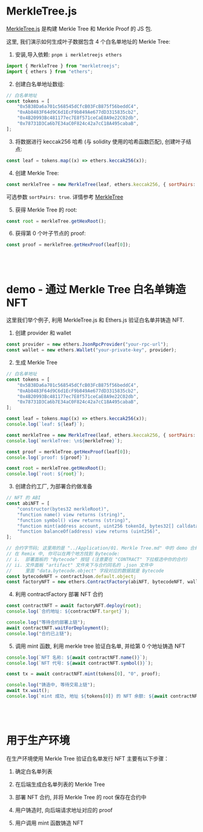# MerkleTree.js

[MerkleTree.js](https://github.com/merkletreejs/merkletreejs) 是构建 Merkle Tree 和 Merkle Proof 的 JS 包.

这里, 我们演示如何生成叶子数据包含 4 个白名单地址的 Merkle Tree:

1. 安装,导入依赖: `pnpm i merkletreejs ethers`

```js
import { MerkleTree } from "merkletreejs";
import { ethers } from "ethers";
```

2. 创建白名单地址数组:

```js
// 白名单地址
const tokens = [
    "0x5B38Da6a701c568545dCfcB03FcB875f56beddC4",
    "0xAb8483F64d9C6d1EcF9b849Ae677dD3315835cb2",
    "0x4B20993Bc481177ec7E8f571ceCaE8A9e22C02db",
    "0x78731D3Ca6b7E34aC0F824c42a7cC18A495cabaB",
];
```

3. 将数据进行 keccak256 哈希 (与 solidity 使用的哈希函数匹配), 创建叶子结点:

```js
const leaf = tokens.map((x) => ethers.keccak256(x));
```

4. 创建 Merkle Tree:

```js
const merkleTree = new MerkleTree(leaf, ethers.keccak256, { sortPairs: true });
```

可选参数 `sortPairs: true`. 详情参考 [MerkleTree](https://github.com/merkletreejs/merkletreejs/blob/master/docs/classes/_src_merkletree_.merkleTree.md#constructor)

5. 获得 Merkle Tree 的 root:

```js
const root = merkleTree.getHexRoot();
```

6. 获得第 0 个叶子节点的 proof:

```js
const proof = merkleTree.getHexProof(leaf[0]);
```

<br><br>

# demo - 通过 Merkle Tree 白名单铸造 NFT

这里我们举个例子, 利用 MerkleTree.js 和 Ethers.js 验证白名单并铸造 NFT.

1. 创建 provider 和 wallet

```js
const provider = new ethers.JsonRpcProvider("your-rpc-url");
const wallet = new ethers.Wallet("your-private-key", provider);
```

2. 生成 Merkle Tree

```js
// 白名单地址
const tokens = [
    "0x5B38Da6a701c568545dCfcB03FcB875f56beddC4",
    "0xAb8483F64d9C6d1EcF9b849Ae677dD3315835cb2",
    "0x4B20993Bc481177ec7E8f571ceCaE8A9e22C02db",
    "0x78731D3Ca6b7E34aC0F824c42a7cC18A495cabaB",
];

const leaf = tokens.map((x) => ethers.keccak256(x));
console.log(`leaf: ${leaf}`);

const merkleTree = new MerkleTree(leaf, ethers.keccak256, { sortPairs: true });
console.log(`merkleTree: \n${merkleTree}`);

const proof = merkleTree.getHexProof(leaf[0]);
console.log(`proof: ${proof}`);

const root = merkleTree.getHexRoot();
console.log(`root: ${root}`);
```

3. 创建合约工厂, 为部署合约做准备

```js
// NFT 的 ABI
const abiNFT = [
    "constructor(bytes32 merkleRoot)",
    "function name() view returns (string)",
    "function symbol() view returns (string)",
    "function mint(address account, uint256 tokenId, bytes32[] calldata proof) external",
    "function balanceOf(address) view returns (uint256)",
];

// 合约字节码; 这里用的是 "../Application/01. Merkle Tree.md" 中的 demo 合约
// 在 Remix 中, 你可以在两个地方找到 Bytecode:
// i.  部署面板的 "Bytecode" 按钮 (注意要在 "CONTRACT" 下拉框选中你的合约)
// ii. 文件面板 "artifact" 文件夹下与合约同名的 .json 文件中
//     里面 "data.bytecode.object" 字段对应的数据就是 Bytecode
const bytecodeNFT = contractJson.default.object;
const factoryNFT = new ethers.ContractFactory(abiNFT, bytecodeNFT, wallet);
```

4. 利用 contractFactory 部署 NFT 合约

```js
const contractNFT = await factoryNFT.deploy(root);
console.log(`合约地址: ${contractNFT.target}`);

console.log("等待合约部署上链");
await contractNFT.waitForDeployment();
console.log("合约已上链");
```

5. 调用 mint 函数, 利用 merkle tree 验证白名单, 并给第 0 个地址铸造 NFT

```js
console.log(`NFT 名称: ${await contractNFT.name()}`);
console.log(`NFT 代号: ${await contractNFT.symbol()}`);

const tx = await contractNFT.mint(tokens[0], "0", proof);

console.log("铸造中, 等待交易上链");
await tx.wait();
console.log(`mint 成功, 地址 ${tokens[0]} 的 NFT 余额: ${await contractNFT.balanceOf(tokens[0])}`);
```

<br><br>

# 用于生产环境

在生产环境使用 Merkle Tree 验证白名单发行 NFT 主要有以下步骤：

1. 确定白名单列表

2. 在后端生成白名单列表的 Merkle Tree

3. 部署 NFT 合约, 并将 Merkle Tree 的 root 保存在合约中

4. 用户铸造时, 向后端请求地址对应的 proof

5. 用户调用 mint 函数铸造 NFT

<br><br>
